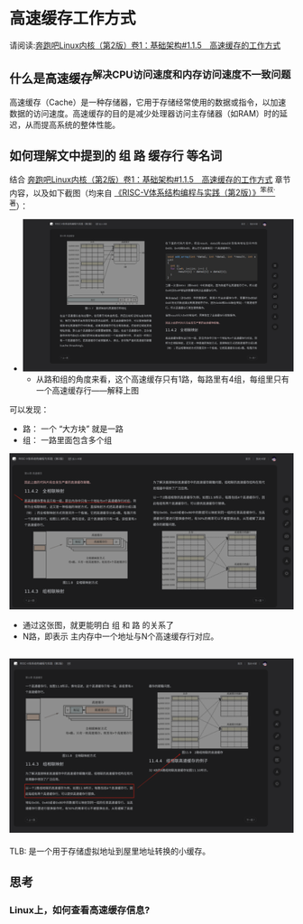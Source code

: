# 高速缓存工作方式
请阅读:[奔跑吧Linux内核（第2版）卷1：基础架构#1.1.5　高速缓存的工作方式](../006.BOOKs/Run%20Linux%20Kernel%20(2nd%20Edition)%20Volume%201:%20Infrastructure.epub) 

## 什么是高速缓存<sup>解决CPU访问速度和内存访问速度不一致问题</sup>
高速缓存（Cache）是一种存储器，它用于存储经常使用的数据或指令，以加速数据的访问速度。高速缓存的目的是减少处理器访问主存储器（如RAM）时的延迟，从而提高系统的整体性能。

## 如何理解文中提到的 组 路 缓存行 等名词
结合 [奔跑吧Linux内核（第2版）卷1：基础架构#1.1.5　高速缓存的工作方式](../006.BOOKs/Run%20Linux%20Kernel%20(2nd%20Edition)%20Volume%201:%20Infrastructure.epub)  章节内容，以及如下截图（均来自 [《RISC-V体系结构编程与实践（第2版）》<sup>笨叔·著</sup>](../006.BOOKs/RISC-V%20Architecture%20Programming%20and%20Practice.pdf)）：
- ![kernel_cache_20241214222224.jpg](./IMGS/kernel_cache_20241214222224.jpg)
    + 从路和组的角度来看，这个高速缓存只有1路，每路里有4组，每组里只有一个高速缓存行——解释上图

可以发现：
- 路： 一个 “大方块” 就是一路
- 组： 一路里面包含多个组

![kernel_cache_20241214223409.jpg](./IMGS/kernel_cache_20241214223409.jpg)
  - 通过这张图，就更能明白 组 和 路 的关系了
  - N路，即表示 主内存中一个地址与N个高速缓存行对应。

![kernel_cache_20241214224237.jpg](./IMGS/kernel_cache_20241214224237.jpg)
---

TLB: 是一个用于存储虚拟地址到屋里地址转换的小缓存。


## 思考
### Linux上，如何查看高速缓存信息?
